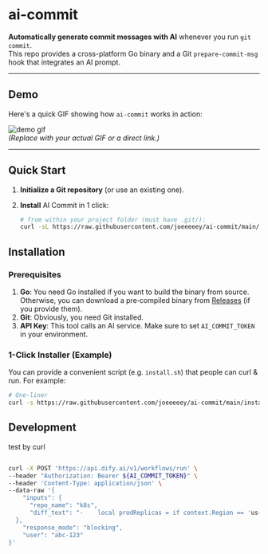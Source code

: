 # ai-commit

**Automatically generate commit messages with AI** whenever you run `git commit`.  
This repo provides a cross-platform Go binary and a Git `prepare-commit-msg` hook that integrates an AI prompt.

---

## Demo

Here's a quick GIF showing how `ai-commit` works in action:

![demo gif](./path/to/demo.gif)  
*(Replace with your actual GIF or a direct link.)*

---

## Quick Start

1. **Initialize a Git repository** (or use an existing one).  
2. **Install** AI Commit in 1 click:

   ```bash
   # from within your project folder (must have .git/):
   curl -sL https://raw.githubusercontent.com/joeeeeey/ai-commit/main/install.sh | bash


## Installation

### Prerequisites

1. **Go**: You need Go installed if you want to build the binary from source. Otherwise, you can download a pre‑compiled binary from [Releases](https://github.com/joeeeeey/ai-commit/releases) (if you provide them).
2. **Git**: Obviously, you need Git installed.
3. **API Key**: This tool calls an AI service. Make sure to set `AI_COMMIT_TOKEN` in your environment.

### 1-Click Installer (Example)

You can provide a convenient script (e.g. `install.sh`) that people can curl & run. For example:

```bash
# One-liner
curl -s https://raw.githubusercontent.com/joeeeeey/ai-commit/main/install.sh | bash
```

## Development
test by curl
```bash

curl -X POST 'https://api.dify.ai/v1/workflows/run' \
--header "Authorization: Bearer ${AI_COMMIT_TOKEN}" \
--header 'Content-Type: application/json' \
--data-raw '{
    "inputs": {
      "repo_name": "k8s",
      "diff_text": "-    local prodReplicas = if context.Region == 'us-west-1' then 9 else 1, \n+    local prodReplicas = if context.Region == 'us-west-1' then 1 else 1,"
  },
    "response_mode": "blocking",
    "user": "abc-123"
}'

```